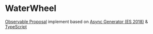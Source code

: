 # WaterWheel

[Observable Proposal][1] implement based on [Async Generator (ES 2018)][2] & [TypeScript][3]

[1]: https://github.com/tc39/proposal-observable
[2]: https://tc39.es/ecma262/#sec-asyncgeneratorfunction-objects
[3]: https://www.typescriptlang.org/
